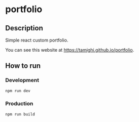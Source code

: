 # portfolio

## Description

Simple react custom portfolio.

You can see this website at https://tamighi.github.io/portfolio.

## How to run

### Development

```sh
npm run dev
```

### Production

```sh
npm run build
```

